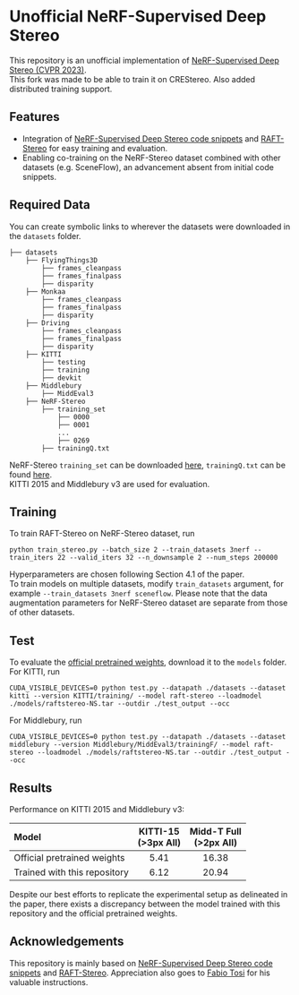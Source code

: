 
# Unofficial NeRF-Supervised Deep Stereo
This repository is an unofficial implementation of [NeRF-Supervised Deep Stereo (CVPR 2023)](https://arxiv.org/abs/2303.17603).<br/>
This fork was made to be able to train it on CREStereo. Also added distributed training support.

## Features
* Integration of [NeRF-Supervised Deep Stereo code snippets](https://github.com/fabiotosi92/NeRF-Supervised-Deep-Stereo) and [RAFT-Stereo](https://github.com/princeton-vl/RAFT-Stereo) for easy training and evaluation.
* Enabling co-training on the NeRF-Stereo dataset combined with other datasets (e.g. SceneFlow), an advancement absent from initial code snippets.

## Required Data
You can create symbolic links to wherever the datasets were downloaded in the `datasets` folder. 
```Shell
├── datasets
    ├── FlyingThings3D
        ├── frames_cleanpass
        ├── frames_finalpass
        ├── disparity
    ├── Monkaa
        ├── frames_cleanpass
        ├── frames_finalpass
        ├── disparity
    ├── Driving
        ├── frames_cleanpass
        ├── frames_finalpass
        ├── disparity
    ├── KITTI
        ├── testing
        ├── training
        ├── devkit
    ├── Middlebury
        ├── MiddEval3
    ├── NeRF-Stereo
        ├── training_set
            ├── 0000
            ├── 0001
            ...
            ├── 0269
        ├── trainingQ.txt
```
NeRF-Stereo `training_set` can be downloaded [here](https://amsacta.unibo.it/id/eprint/7218/), `trainingQ.txt` can be found [here](https://github.com/fabiotosi92/NeRF-Supervised-Deep-Stereo/blob/main/filenames/trainingQ.txt).<br/>
KITTI 2015 and Middlebury v3 are used for evaluation.

## Training
To train RAFT-Stereo on NeRF-Stereo dataset, run
```Shell
python train_stereo.py --batch_size 2 --train_datasets 3nerf --train_iters 22 --valid_iters 32 --n_downsample 2 --num_steps 200000
```
Hyperparameters are chosen following Section 4.1 of the paper. <br> To train models on multiple datasets, modify `train_datasets` argument, for example `--train_datasets 3nerf sceneflow`. Please note that the data augmentation parameters for NeRF-Stereo dataset are separate from those of other datasets.

## Test
To evaluate the [official pretrained weights](https://drive.google.com/file/d/1zAX2q1Tr9EOypXv5kwkI4a_YTravdtsS/view?usp=sharing), download it to the `models` folder. <br> For KITTI, run
```Shell
CUDA_VISIBLE_DEVICES=0 python test.py --datapath ./datasets --dataset kitti --version KITTI/training/ --model raft-stereo --loadmodel ./models/raftstereo-NS.tar --outdir ./test_output --occ
``` 
For Middlebury, run
```Shell
CUDA_VISIBLE_DEVICES=0 python test.py --datapath ./datasets --dataset middlebury --version Middlebury/MiddEval3/trainingF/ --model raft-stereo --loadmodel ./models/raftstereo-NS.tar --outdir ./test_output --occ
```

## Results

Performance on KITTI 2015 and Middlebury v3:

| Model                         | KITTI-15<br/>(>3px All)   | Midd-T Full<br/>(>2px All)    |
| :---                          | :---:                     | :---:                         |
| Official pretrained weights   | 5.41                      | 16.38                         |
| Trained with this repository  | 6.12                      | 20.94                         |

Despite our best efforts to replicate the experimental setup as delineated in the paper, there exists a discrepancy between the model trained with this repository and the official pretrained weights.

## Acknowledgements

This repository is mainly based on [NeRF-Supervised Deep Stereo code snippets](https://github.com/fabiotosi92/NeRF-Supervised-Deep-Stereo) and [RAFT-Stereo](https://github.com/princeton-vl/RAFT-Stereo). Appreciation also goes to [Fabio Tosi](https://github.com/fabiotosi92) for his valuable instructions.